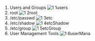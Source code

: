 1. Users and Groups
![1 1users](https://github.com/user-attachments/assets/f317a117-5346-441e-aab5-48ee9c10cfc4)
2. root
   ![1 2root](https://github.com/user-attachments/assets/cfe89cf4-03c6-4a8c-a4e8-63d0da364b72)
3. /etc/passwd
   ![1 3etc](https://github.com/user-attachments/assets/16799eb6-c725-47a9-8298-7fa90ff00e9f)
4. /etc/shadow
   ![1 4etcShadow](https://github.com/user-attachments/assets/f535d3a9-dedd-4b21-bbbf-ead8cbe63b28)
5. /etc/group
   ![1 5etcGroup](https://github.com/user-attachments/assets/52c9f2f1-776b-4d88-a587-8dc5a68fddda)
6. User Management Tools
   ![1 6userMana](https://github.com/user-attachments/assets/066ffc2a-89c7-4eec-a998-17fae4545a6a)
